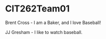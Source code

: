 # CIT262Team01

Brent Cross - I am a Baker, and I love Baseball!

JJ Gresham - I like to watch baseball.

